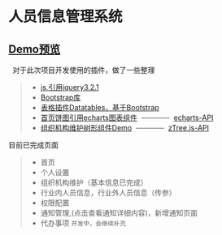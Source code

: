 # 人员信息管理系统

## [Demo预览](https://zmxpro.github.io/peopleManage/)
 
对于此次项目开发使用的插件，做了一些整理

> * [js,引用jquery3.2.1](http://www.jb51.net/shouce/jquery1.82/)
> * [Bootstrap库](https://v3.bootcss.com/components/)
> * [表格插件Datatables，基于Bootstrap](http://www.datatables.club/example/)
> * [首页饼图引用echarts图表组件](http://gallery.echartsjs.com/editor.html?c=xB11DYv-gG)  ————  [echarts-API](http://echarts.baidu.com/option.html#title)
> * [组织机构维护树形组件Demo](http://www.treejs.cn/v3/demo.php#_101)  ————  [zTree.js-API](http://www.treejs.cn/v3/api.php)



目前已完成页面

> * 首页
> * 个人设置
> * 组织机构维护（基本信息已完成）
> * 行业内人员信息，行业外人员信息（传参）
> * 权限配置
> * 通知管理,(点击查看通知详细内容)，新增通知页面
> * 代办事项
`开发中，会继续补充`

